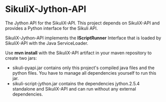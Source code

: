 SikuliX-Jython-API
==================

The Jython API for the SikuliX-API. 
This project depends on SikuliX-API and provides a Python interface for the Sikuli API.

SikuliX-Jython-API implements the **IScriptRunner** Interface that is loaded by SikuliX-API with the Java ServiceLoader. 

Use **mvn install** with the SikuliX-API artifact in your maven repository to create two jars:<br>

- sikuli-pyapi.jar contains only this project's compiled java files and the python files. You have to manage all dependencies yourself to run this jar.
- sikuli-script-jython.jar contains the dependencies jython.2.5.4 standalone and SikuliX-API and can run without any external dependencies.
